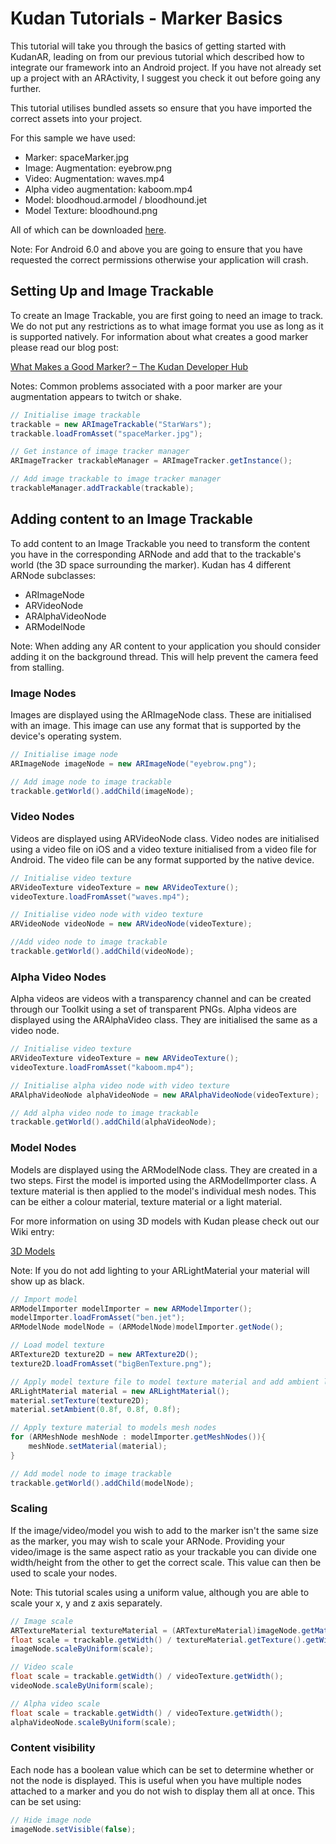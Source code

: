 # Kudan Tutorials - Marker Basics

This tutorial will take you through the basics of getting started with KudanAR, leading on from our previous tutorial which described how to integrate our framework into an Android project. If you have not already set up a project with an ARActivity, I suggest you check it out before going any further.

This tutorial utilises bundled assets so ensure that you have imported the correct assets into your project.

For this sample we have used:

* Marker: spaceMarker.jpg
* Image: Augmentation: eyebrow.png
* Video: Augmentation: waves.mp4
* Alpha video augmentation: kaboom.mp4
* Model: bloodhoud.armodel / bloodhound.jet
* Model Texture: bloodhound.png

All of which can be downloaded [here](https://jp.xlsoft.com/demo2/kudan/tutorials/assets.zip).

Note: For Android 6.0 and above you are going to ensure that you have requested the correct permissions otherwise your application will crash.

## Setting Up and Image Trackable

To create an Image Trackable, you are first going to need an image to track. We do not put any restrictions as to what image format you use as long as it is supported natively. For information about what creates a good marker please read our blog post:

[What Makes a Good Marker? – The Kudan Developer Hub](https://www.xlsoft.com/doc/kudan/what-makes-a-good-marker/)

Notes: Common problems associated with a poor marker are your augmentation appears to twitch or shake.

```java
// Initialise image trackable
trackable = new ARImageTrackable("StarWars");
trackable.loadFromAsset("spaceMarker.jpg");

// Get instance of image tracker manager
ARImageTracker trackableManager = ARImageTracker.getInstance();

// Add image trackable to image tracker manager
trackableManager.addTrackable(trackable);
```

## Adding content to an Image Trackable

To add content to an Image Trackable you need to transform the content you have in the corresponding ARNode and add that to the trackable's world (the 3D space surrounding the marker). Kudan has 4 different ARNode subclasses:

* ARImageNode
* ARVideoNode
* ARAlphaVideoNode
* ARModelNode

Note: When adding any AR content to your application you should consider adding it on the background thread. This will help prevent the camera feed from stalling.

### Image Nodes

Images are displayed using the ARImageNode class. These are initialised with an image. This image can use any format that is supported by the device's operating system.


```java
// Initialise image node
ARImageNode imageNode = new ARImageNode("eyebrow.png");

// Add image node to image trackable
trackable.getWorld().addChild(imageNode);
```

### Video Nodes

Videos are displayed using ARVideoNode class. Video nodes are initialised using a video file on iOS and a video texture initialised from a video file for Android. The video file can be any format supported by the native device.

```java
// Initialise video texture
ARVideoTexture videoTexture = new ARVideoTexture();
videoTexture.loadFromAsset("waves.mp4");

// Initialise video node with video texture
ARVideoNode videoNode = new ARVideoNode(videoTexture);

//Add video node to image trackable
trackable.getWorld().addChild(videoNode);
```

### Alpha Video Nodes

Alpha videos are videos with a transparency channel and can be created through our Toolkit using a set of transparent PNGs. Alpha videos are displayed using the ARAlphaVideo class. They are initialised the same as a video node.

```java
// Initialise video texture
ARVideoTexture videoTexture = new ARVideoTexture();
videoTexture.loadFromAsset("kaboom.mp4");

// Initialise alpha video node with video texture
ARAlphaVideoNode alphaVideoNode = new ARAlphaVideoNode(videoTexture);

// Add alpha video node to image trackable
trackable.getWorld().addChild(alphaVideoNode);
```

### Model Nodes

Models are displayed using the ARModelNode class. They are created in a two steps. First the model is imported using the ARModelImporter class. A texture material is then applied to the model's individual mesh nodes. This can be either a colour material, texture material or a light material.

For more information on using 3D models with Kudan please check out our Wiki entry:

[3D Models](https://www.xlsoft.com/doc/kudan/3d-models/)

Note: If you do not add lighting to your ARLightMaterial your material will show up as black.

```java
// Import model
ARModelImporter modelImporter = new ARModelImporter();
modelImporter.loadFromAsset("ben.jet");
ARModelNode modelNode = (ARModelNode)modelImporter.getNode();

// Load model texture
ARTexture2D texture2D = new ARTexture2D();
texture2D.loadFromAsset("bigBenTexture.png");

// Apply model texture file to model texture material and add ambient lighting
ARLightMaterial material = new ARLightMaterial();
material.setTexture(texture2D);
material.setAmbient(0.8f, 0.8f, 0.8f);

// Apply texture material to models mesh nodes
for (ARMeshNode meshNode : modelImporter.getMeshNodes()){
    meshNode.setMaterial(material);
}

// Add model node to image trackable
trackable.getWorld().addChild(modelNode);
```

### Scaling

If the image/video/model you wish to add to the marker isn't the same size as the marker, you may wish to scale your ARNode. Providing your video/image is the same aspect ratio as your trackable you can divide one width/height from the other to get the correct scale. This value can then be used to scale your nodes.

Note: This tutorial scales using a uniform value, although you are able to scale your x, y and z axis separately.

```java
// Image scale
ARTextureMaterial textureMaterial = (ARTextureMaterial)imageNode.getMaterial();
float scale = trackable.getWidth() / textureMaterial.getTexture().getWidth();
imageNode.scaleByUniform(scale);

// Video scale
float scale = trackable.getWidth() / videoTexture.getWidth();
videoNode.scaleByUniform(scale);

// Alpha video scale
float scale = trackable.getWidth() / videoTexture.getWidth();
alphaVideoNode.scaleByUniform(scale);
```

### Content visibility

Each node has a boolean value which can be set to determine whether or not the node is displayed. This is useful when you have multiple nodes attached to a marker and you do not wish to display them all at once. This can be set using:

```java
// Hide image node
imageNode.setVisible(false);
```